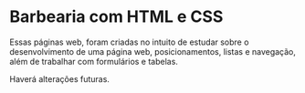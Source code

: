 
# Barbearia com HTML e CSS

Essas páginas web, foram criadas no intuito de estudar sobre o desenvolvimento de uma página web, posicionamentos,
listas e navegação, além de trabalhar com formulários e tabelas.

Haverá alterações futuras.
